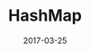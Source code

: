 ---
layout: site
title: "HashMap"
date: 2017-03-25
categories: [community]
version: 1.5.8
major: 1
minor: 5
patch: 8
slug: hashmap
link: http://hashmapgames.com/
submitter: lpolepeddi
permalink: /sites/:slug
---